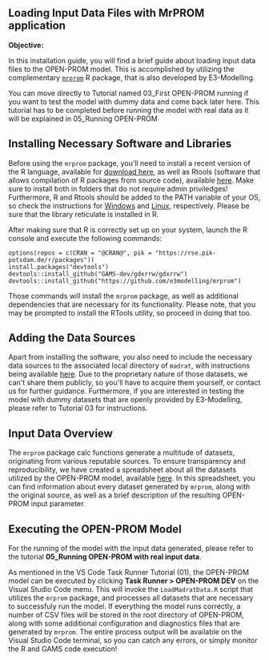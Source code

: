 ## Loading Input Data Files with MrPROM application

**Objective:**

In this installation guide, you will find a brief guide about loading input data files to the OPEN-PROM model. This is accomplished by utilizing the complementary [`mrprom`](https://github.com/e3modelling/mrprom) R package, that is also developed by E3-Modelling.

You can move directly to Tutorial named 03_First OPEN-PROM running if you want to test the model with dummy data and come back later here. This tutorial has to be completed before running the model with real data as it will be explained in 05_Running OPEN-PROM 

## Installing Necessary Software and Libraries
Before using the `mrprom` package, you'll need to install a recent version of the R language, available for [download here](https://www.r-project.org/), as well as Rtools (software that allows compilation of R packages from source code), available [here](https://cran.r-project.org/bin/windows/Rtools/). Make sure to install both in folders that do not require admin priviledges! Furthermore, R and Rtools should be added to the PATH variable of your OS, so check the instructions for [Windows](https://www.bbminfo.com/r/r-programming-environment-setup.php) and [Linux](https://www.digitalocean.com/community/tutorials/how-to-view-and-update-the-linux-path-environment-variable), respectively. Please be sure that the library reticulate is installed in R.


After making sure that R is correctly set up on your system, launch the R console and execute the following commands:

```
options(repos = c(CRAN = "@CRAN@", pik = "https://rse.pik-potsdam.de/r/packages"))
install.packages("devtools")
devtools::install_github("GAMS-dev/gdxrrw/gdxrrw")
devtools::install_github("https://github.com/e3modelling/mrprom")
```

Those commands will install the `mrprom` package, as well as additional dependencies that are necessary for its functionality. Please note, that you may be prompted to install the RTools utility, so proceed in doing that too.

## Adding the Data Sources
Apart from installing the software, you also need to include the necessary data sources to the associated local directory of `madrat`, with instructions being available [here](https://cran.r-project.org/web/packages/madrat/vignettes/madrat.html). Due to the proprietary nature of those datasets, we can't share them publicly, so you'll have to acquire them yourself, or contact us for further guidance. Furthermore, if you are interested in testing the model with dummy datasets that are openly provided by E3-Modelling, please refer to Tutorial 03 for instructions.

## Input Data Overview
The `mrprom` package calc functions generate a multitude of datasets, originating from various reputable sources. To ensure transparency and reproducibility, we have created a spreadsheet about all the datasets utilized by the OPEN-PROM model, available [here](https://docs.google.com/spreadsheets/d/1n3F7FAqbyMsiCaNLlSvSZY_ZO_WNZG6_44NLjHFZcx8/edit?usp=sharing). In this spreadsheet, you can find information about every dataset generated by `mrprom`, along with the original source, as well as a brief description of the resulting OPEN-PROM input parameter.

## Executing the OPEN-PROM Model 
For the running of the model with the input data generated, please refer to the tutorial **05_Running OPEN-PROM with real input data**. 

As mentioned in the VS Code Task Runner Tutorial (01), the OPEN-PROM model can be executed by clicking **Task Runner > OPEN-PROM DEV** on the Visual Studio Code menu. This will invoke the `LoadMadratData.R` script that utilizes the `mrprom` package, and processes all datasets that are necessary to successfuly run the model. If everything the model runs correctly, a number of CSV files will be stored in the root directory of OPEN-PROM, along with some additional configuration and diagnostics files that are generated by `mrprom`. The entire process output will be available on the Visual Studio Code terminal, so you can catch any errors, or simply monitor the R and GAMS code execution!
